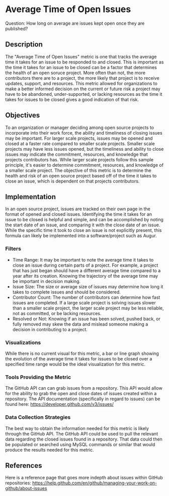 # Average Time of Open Issues

Question: How long on average are issues kept open once they are published?

## Description
The "Average Time of Open Issues" metric is one that tracks the average time it takes for an issue to be responded to and closed. This is important as the time it takes for an issue to be closed can be a factor that determines the health of an open soruce project. More often than not, the more contributors there are to a project, the more likely that project is to receive updates, support, and resources. This metric allowed for organizations to make a better informed decision on the current or future risk a project may have to be abandoned, under-supported, or lacking resources as the time it takes for issues to be closed gives a good indication of that risk.

## Objectives
To an organization or manager deciding among open source projects to incorporate into their work force, the ability and timeliness of closing issues may be important. For larger scale projects, issues may be opened and closed at a faster rate compared to smaller scale projects. Smaller scale projects may have less issues opened, but the timeliness and ability to close issues may indicate the commitment, resources, and knowledge that projects contributors has. While larger scale projects follow this sample principle, it's easier to determine commitment, resources, and knowledge of a smaller scale project. The objective of this metric is to determine the health and risk of an open source project based off of the time it takes to close an issue, which is dependent on that projects contributors.

## Implementation
In an open source project, issues are tracked on their own page in the format of opened and closed issues. Identifying the time it takes for an issue to be closed is helpful and simple, and can be accomplished by noting the start date of an issue, and comparing it with the close date of an issue. While the specific time it took to close an issue is not explicitly present, this formula can likely be implemented into a software/project such as Augur.

### Filters
- Time Range: It may be important to note the average time it takes to close an issue during certain parts of a project. For example, a project that has just began should have a different average time compared to a year after its creation. Knowing the trajectory of the average time may be important in decision making.
- Issue Size: The size or average size of issues may determine how long it takes to complete issues and should be considered.
- Contributor Count: The number of contributors can determine how fast issues are completed. If a large scale project is solving issues slower than a smaller scale project, the larger scale project may be less reliable, not as committed, or be lacking resources.
- Resolved or Not: Knowing if an issue has been solved, pushed back, or fully removed may skew the data and mislead someone making a decision in contributing to a project.

### Visualizations
While there is no current visual for this metric, a bar or line graph showing the evolution of the average time it takes for issues to be closed over a specified time range would be the ideal visualization for this metric.

### Tools Providing the Metric
The GitHub API can can grab issues from a repository. This API would allow for the ability to grab the open and close dates of issues created within a repository. The API documentation (specifically in regard to issues) can be found here: https://developer.github.com/v3/issues/

### Data Collection Strategies
The best way to obtain the information needed for this metric is likely through the GitHub API. The GitHub API could be used to pull the relevant data regarding the closed issues found in a repository. That data could then be populated or searched using MySQL commands or similar that would produce the results needed for this metric.

## References
Here is a reference page that goes more indepth about issues within GitHub repositories: https://help.github.com/en/github/managing-your-work-on-github/about-issues
